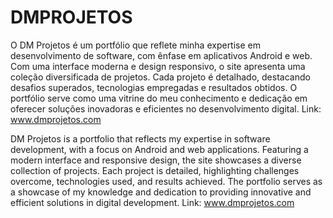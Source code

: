 # DMPROJETOS

O DM Projetos é um portfólio que reflete minha expertise em desenvolvimento de software, com ênfase em aplicativos Android e web. Com uma interface moderna e design responsivo, o site apresenta uma coleção diversificada de projetos. Cada projeto é detalhado, destacando desafios superados, tecnologias empregadas e resultados obtidos. O portfólio serve como uma vitrine do meu conhecimento e dedicação em oferecer soluções inovadoras e eficientes no desenvolvimento digital. 
Link: www.dmprojetos.com


DM Projetos is a portfolio that reflects my expertise in software development, with a focus on Android and web applications. Featuring a modern interface and responsive design, the site showcases a diverse collection of projects. Each project is detailed, highlighting challenges overcome, technologies used, and results achieved. The portfolio serves as a showcase of my knowledge and dedication to providing innovative and efficient solutions in digital development.
Link: www.dmprojetos.com
